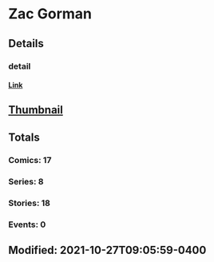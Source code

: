 # Zac  Gorman 
## Details
### detail
#### [Link](http://marvel.com/comics/creators/13054/zac_gorman?utm_campaign=apiRef&utm_source=225578a89fc76f3d20fbffda5d17a88d)
## [Thumbnail](http://i.annihil.us/u/prod/marvel/i/mg/b/40/image_not_available.jpg)
## Totals
### Comics: 17
### Series: 8
### Stories: 18
### Events: 0
## Modified: 2021-10-27T09:05:59-0400